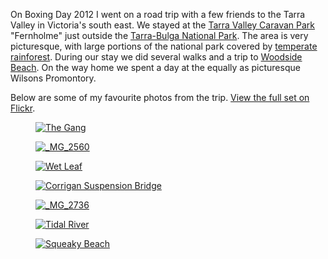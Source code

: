 On Boxing Day 2012 I went on a road trip with a few friends to the Tarra
Valley in Victoria's south east. We stayed at the [Tarra Valley Caravan
Park][fernholme] "Fernholme" just outside the [Tarra-Bulga National Park][tarra-bulga].
The area is very picturesque, with large portions of the national park
covered by [temperate rainforest][rainforest]. During our stay we did
several walks and a trip to [Woodside Beach][woodside].
On the way home we spent a day at the equally as picturesque Wilsons Promontory.

[fernholme]: http://www.tarra-valley.com/
[tarra-bulga]: https://en.wikipedia.org/wiki/Tarra-Bulga_National_Park
[woodside]: https://en.wikipedia.org/wiki/Woodside_Beach
[rainforest]: https://en.wikipedia.org/wiki/Temperate_rainforest

Below are some of my favourite photos from the trip.
[View the full set on Flickr][flickr].

[flickr]: http://www.flickr.com/photos/wezm/sets/72157632405621933/

<figure><a href="http://www.flickr.com/photos/wezm/8335447321/" title="The Gang by wezm, on Flickr"><img src="http://farm9.staticflickr.com/8351/8335447321_f54cab5ac7_b.jpg" alt="The Gang"></a></figure>

<figure><a href="http://www.flickr.com/photos/wezm/8335449191/" title="_MG_2560 by wezm, on Flickr"><img src="http://farm9.staticflickr.com/8219/8335449191_1864e2015b_b.jpg" alt="_MG_2560"></a></figure>

<figure><a href="http://www.flickr.com/photos/wezm/8335468571/" title="Wet Leaf by wezm, on Flickr"><img src="http://farm9.staticflickr.com/8493/8335468571_65d445b2f0_b.jpg" alt="Wet Leaf"></a></figure>

<figure><a href="http://www.flickr.com/photos/wezm/8336509904/" title="Corrigan Suspension Bridge by wezm, on Flickr"><img src="http://farm9.staticflickr.com/8221/8336509904_f91110bd7e_b.jpg" alt="Corrigan Suspension Bridge"></a></figure>

<figure><a href="http://www.flickr.com/photos/wezm/8336530324/" title="_MG_2736 by wezm, on Flickr"><img src="http://farm9.staticflickr.com/8352/8336530324_9ea598a818_b.jpg" alt="_MG_2736"></a></figure>

<figure><a href="http://www.flickr.com/photos/wezm/8335479675/" title="Tidal River by wezm, on Flickr"><img src="http://farm9.staticflickr.com/8211/8335479675_4f3fb4a105_b.jpg" alt="Tidal River"></a></figure>

<figure><a href="http://www.flickr.com/photos/wezm/8335482115/" title="Squeaky Beach by wezm, on Flickr"><img src="http://farm9.staticflickr.com/8078/8335482115_04fbf1c43b_b.jpg" alt="Squeaky Beach"></a></figure>
